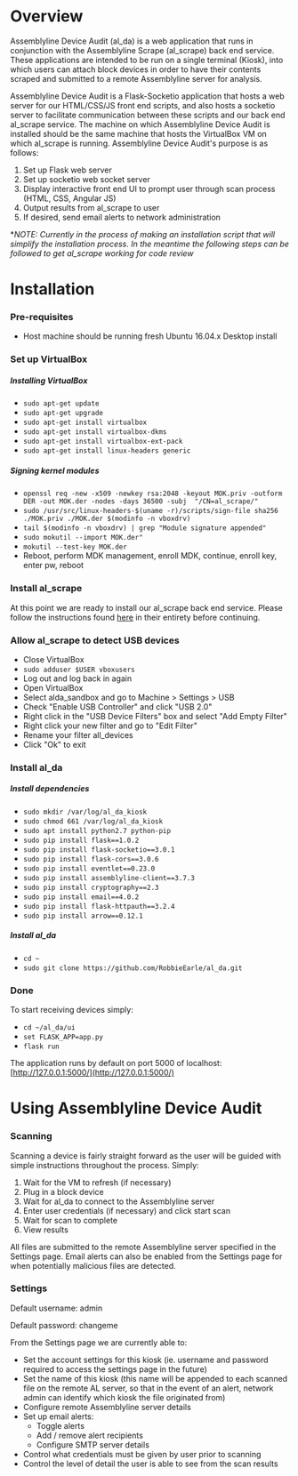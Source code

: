 # Overview

Assemblyline Device Audit (al_da) is a web application that runs in conjunction with the Assemblyline Scrape (al_scrape) 
back end service. These applications are intended to be run on a single terminal (Kiosk), into which users can
attach block devices in order to have their contents scraped and submitted to a remote Assemblyline server for 
analysis.

Assemblyline Device Audit is a Flask-Socketio application that hosts a web server for our HTML/CSS/JS front end scripts,
and also hosts a socketio server to facilitate communication between these scripts and our back end
al_scrape service. The machine on which Assemblyline Device Audit is installed should be the same machine that hosts
the VirtualBox VM on which al_scrape is running. Assemblyline Device Audit's purpose is as follows:

1. Set up Flask web server
2. Set up socketio web socket server
3. Display interactive front end UI to prompt user through scan process (HTML, CSS, Angular JS)
4. Output results from al_scrape to user
5. If desired, send email alerts to network administration

**NOTE: Currently in the process of making an installation script that will simplify the installation process. In the
meantime the following steps can be followed to get al_scrape working for code review*

# Installation

### Pre-requisites

- Host machine should be running fresh Ubuntu 16.04.x Desktop install

### Set up VirtualBox

##### Installing VirtualBox

- `sudo apt-get update`
- `sudo apt-get upgrade`
- `sudo apt-get install virtualbox`
- `sudo apt-get install virtualbox-dkms`
- `sudo apt-get install virtualbox-ext-pack`
- `sudo apt-get install linux-headers generic`

##### Signing kernel modules

- `openssl req -new -x509 -newkey rsa:2048 -keyout MOK.priv -outform DER -out MOK.der -nodes -days 36500 -subj 
"/CN=al_scrape/"`
- `sudo /usr/src/linux-headers-$(uname -r)/scripts/sign-file sha256 ./MOK.priv ./MOK.der $(modinfo -n vboxdrv)`
- `tail $(modinfo -n vboxdrv) | grep "Module signature appended"`
- `sudo mokutil --import MOK.der"`
- `mokutil --test-key MOK.der`
- Reboot, perform MDK management, enroll MDK, continue, enroll key, enter pw, reboot

### Install al_scrape

At this point we are ready to install our al_scrape back end service. Please follow the instructions found 
[here](https://github.com/RobbieEarle/al_scrape) in their entirety before continuing.

### Allow al_scrape to detect USB devices

- Close VirtualBox
- `sudo adduser $USER vboxusers`
- Log out and log back in again
- Open VirtualBox
- Select alda_sandbox and go to Machine > Settings > USB
- Check "Enable USB Controller" and click "USB 2.0"
- Right click in the "USB Device Filters" box and select "Add Empty Filter"
- Right click your new filter and go to "Edit Filter"
- Rename your filter all_devices
- Click "Ok" to exit

### Install al_da

##### Install dependencies

- `sudo mkdir /var/log/al_da_kiosk`
- `sudo chmod 661 /var/log/al_da_kiosk`
- `sudo apt install python2.7 python-pip`
- `sudo pip install flask==1.0.2`
- `sudo pip install flask-socketio==3.0.1`
- `sudo pip install flask-cors==3.0.6`
- `sudo pip install eventlet==0.23.0`
- `sudo pip install assemblyline-client==3.7.3`
- `sudo pip install cryptography==2.3`
- `sudo pip install email==4.0.2`
- `sudo pip install flask-httpauth==3.2.4`
- `sudo pip install arrow==0.12.1`

##### Install al_da

- `cd ~`
- `sudo git clone https://github.com/RobbieEarle/al_da.git`

### Done

To start receiving devices simply:

- `cd ~/al_da/ui`
- `set FLASK_APP=app.py`
- `flask run`

The application runs by default on port 5000 of localhost: [http://127.0.0.1:5000/](http://127.0.0.1:5000/)

# Using Assemblyline Device Audit

### Scanning

Scanning a device is fairly straight forward as the user will be guided with simple instructions throughout the process.
Simply:

1. Wait for the VM to refresh (if necessary)
2. Plug in a block device
3. Wait for al_da to connect to the Assemblyline server
4. Enter user credentials (if necessary) and click start scan
5. Wait for scan to complete
6. View results

All files are submitted to the remote Assemblyline server specified in the Settings page. Email alerts can also be
enabled from the Settings page for when potentially malicious files are detected.

### Settings

Default username: admin

Default password: changeme

From the Settings page we are currently able to:

- Set the account settings for this kiosk (ie. username and password required to access the settings page in the future)
- Set the name of this kiosk (this name will be appended to each scanned file on the remote AL server, so that in the 
event of an alert, network admin can identify which kiosk the file originated from)
- Configure remote Assemblyline server details
- Set up email alerts:
    - Toggle alerts
    - Add / remove alert recipients
    - Configure SMTP server details
- Control what credentials must be given by user prior to scanning
- Control the level of detail the user is able to see from the scan results